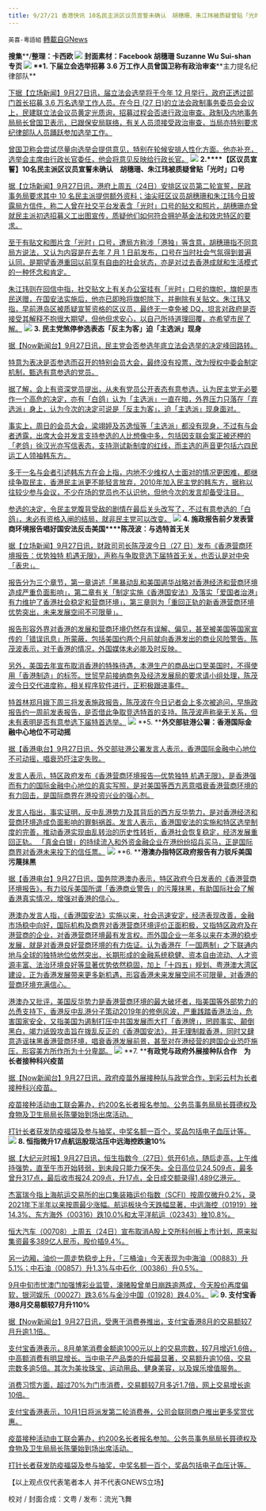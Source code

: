 ```yaml
---
title: 9/27/21 香港快讯 10名民主派区议员宣誓未确认　胡穗珊、朱江玮被质疑曾贴「光时」口号
---
```

`英喜-粵語組` [轉載自GNews](https://gnews.org/zh-hans/1558660/)

**搜集****/****整理：卡西欧**
![](https://assets.gnews.org/wp-content/uploads/2021/09/927-3.jpg)
封面素材：Facebook 胡穗珊 Suzanne Wu Sui-shan 专页
![](https://assets.gnews.org/wp-content/uploads/2021/09/Screen-Shot-2021-09-27-at-11.53.56-AM.png)
**1. ****下届立会选举招募**** 3.6 ****万工作人员****曾国卫称有政治审查****主力提名纪律部队**

[下据【立场新闻】9月27日讯，届立法会选举将于今年 12 月举行，政府正透过部门首长招募 3.6 万名选举工作人员。在今日 (27 日)的立法会政制事务委员会会议上，民建联立法会议员黄定光质询，招募过程会否进行政治审查。政制及内地事务局局长曾国卫表示，已跟保安局联络，有关人员须接受政治审查，当局亦特别要求纪律部队人员踊跃参加选举工作。](https://www.thestandnews.com/politics/ab下屆立會選舉招募-36-萬工作人員-曾國衞稱有政治審查-主力提名紀律部隊)

[曾国卫称会尝试尽量向选举会提供意见，特别在轮候安排人性化方面。他亦补充，选举会主席由行政长官委任，他会将意见反映给行政长官。](https://www.thestandnews.com/politics/ab下屆立會選舉招募-36-萬工作人員-曾國衞稱有政治審查-主力提名紀律部隊)
![](https://assets.gnews.org/wp-content/uploads/2021/09/Screen-Shot-2021-09-27-at-11.54.10-AM.png)
**2.****【区议员宣誓】****10****名民主派区议员宣誓未确认　胡穗珊、朱江玮被质疑曾贴「光时」口号**

[据【立场新闻】9月27日讯，港府上周五（24日）安排区议员第二轮宣誓，民政事务局要求其中 10 名民主派提供额外资料；油尖旺区议员胡穗珊和朱江玮今日披露局方信件，称二人曾在社交平台发表含「光时」口号的贴文和照片，胡穗珊亦曾就民主派初选招募义工出图宣传，质疑他们如何符合拥护基金法和效忠特区的要求。](https://www.thestandnews.com/politics/ab-區議員宣誓10-民主派宣誓被質疑-胡穗珊朱江瑋被質疑曾貼光時口號)

[至于有贴文和图片含「光时」口号，遭局方称涉「港独」等含意，胡穗珊指不同意局方说法，又认为内容是在去年 7 月 1 日前发布，口号在当时社会气氛得到普遍认同，是期望香港重回以前享有自由的社会状态，亦是对过去香港成就和生活模式的一种怀念和肯定。](https://www.thestandnews.com/politics/ab-區議員宣誓10-民主派宣誓被質疑-胡穗珊朱江瑋被質疑曾貼光時口號)

[朱江玮则在回信中指，社交贴文上有关办公室挂有「光时」口号的旗帜，旗帜是市民送赠，在国安法实施后，他亦已即昤将旗帜除下，并删除有关贴文。朱江玮又指，早前港岛区被质疑宣誓资格的区议员，最终无一幸免被 DQ，坦言对政府是否接受其解释不抱很大期望，但他但求安心，以自己所持道理回覆，亦希望市民了解。](https://www.thestandnews.com/politics/ab-區議員宣誓10-民主派宣誓被質疑-胡穗珊朱江瑋被質疑曾貼光時口號)
![](https://assets.gnews.org/wp-content/uploads/2021/09/Screen-Shot-2021-09-27-at-11.54.19-AM.png)
**3. ****民主党煞停参选表态****「反主为客」迫「主选派」现身**

[据【Now新闻台】9月27日讯，民主党会否参选年底立法会选举的决定峰回路转。](https://news.now.com/home/local/player?newsId=451284)

[特意为表决是否参选而召开的特别会员大会，最终没有投票，改为授权中委会制定机制，甄选有意参选的党员。](https://news.now.com/home/local/player?newsId=451284)

[据了解，会上有资深党员提出，从未有党员公开表态有意参选，认为民主党无必要作一个高危的决定，亦有「白鸽」认为「主选派」一直在暗，外界压力只落在「弃选派」身上，认为今次的决定可说是「反主为客」，迫「主选派」现身面对。](https://news.now.com/home/local/player?newsId=451284)

[事实上，周日的会员大会，梁翊婷及苏逸恒等「主选派」都没有现身，不过有与会者透露，出席大会并发言支持参选的人比想像中多，包括因支联会案正被还柙的「老鸽」徐汉光亦写信表态，支持测试新制度的红线，而主选的声音更包括六四民运工人领袖韩东方。](https://news.now.com/home/local/player?newsId=451284)

[多于一名与会者引述韩东方在会上指，内地不少维权人士面对的情况更困难，都继续争取民主，香港民主派更不能轻言放弃，2010年加入民主党的韩东方，据称以往较少参与会议，不少在场的党员也不认识他，但他今次的发言却备受注目。](https://news.now.com/home/local/player?newsId=451284)

[参选的决定，令民主党腹背受敌的剧情在最后关头改写了，不过有意参选的「白鸽」，未必有资格入闸的结局，就非民主党可以改变。](https://news.now.com/home/local/player?newsId=451284)
![](https://assets.gnews.org/wp-content/uploads/2021/09/Screen-Shot-2021-09-27-at-11.54.30-AM.png)
**4. ****施政报告前夕发表营商环境报告****唱好国安法反击美国****陈茂波：与选特首无关**

[据【立场新闻】9月27日讯，财政司司长陈茂波今日（27 日）发布《香港营商环境报告：优势独特 机遇无限》，声称与争取竞选下届特首无关，也否认是对中央「表忠」。](https://www.thestandnews.com/politics/ab發表香港營商環境報告-唱好國安法反擊美國-陳茂波與選特首無關)

[报告分为三个章节，第一章讲述「黑暴动乱和美国遏华战略对香港经济和营商环境造成严重负面影响」，第二章有关「制定实施《香港国安法》及落实「爱国者治港」有力维护了香港社会稳定和营商环境」，第三章则为「重回正轨的新香港营商环境优势突出，未来发展空间不可限量」。](https://www.thestandnews.com/politics/ab發表香港營商環境報告-唱好國安法反擊美國-陳茂波與選特首無關)

[报告形容外界对香港的发展和营商环境仍然存有误解、偏见，甚至被美国等国家宣传的「错误讯息」所蒙蔽，包括美国约两个月前就向香港发出的商业风险警告。陈茂波表示，对于香港的情况，外国媒体未必能及时反映。](https://www.thestandnews.com/politics/ab發表香港營商環境報告-唱好國安法反擊美國-陳茂波與選特首無關)

[另外，美国去年宣布取消香港的特殊待遇，本港生产的商品出口至美国时，不得使用「香港制造」的标签。世贸早前接纳商务及经济发展局的要求请小组处理，陈茂波今日交代进度称，相关程序软件进行，正积极跟进事件。](https://www.thestandnews.com/politics/ab發表香港營商環境報告-唱好國安法反擊美國-陳茂波與選特首無關)

[特首林郑月娥下周三将发表施政报告，陈茂波在今日记者会上多次被追问，早施政报告约一周前发表报告，是否借此争取竞选特首的支持。陈茂波声称毫无关系，但未有表明是否有意参选下届特首选举。](https://www.thestandnews.com/politics/ab發表香港營商環境報告-唱好國安法反擊美國-陳茂波與選特首無關)
![](https://assets.gnews.org/wp-content/uploads/2021/09/Screen-Shot-2021-09-27-at-11.54.38-AM.png)
**5. ****外交部驻港公署：香港国际金融中心地位不可动摇**

[据【香港电台】9月27日讯，外交部驻港公署发言人表示，香港国际金融中心地位不可动摇，唱衰恐吓注定失败。](https://news.rthk.hk/rthk/ch/component/k2/1612501-20210927.htm)

[发言人表示，特区政府发布《香港营商环境报告—优势独特 机遇无限》，是香港强而有力的国际金融中心地位的真实写照，是对美国等西方恶意唱衰香港营商环境的有力回击，是国际商界在港投资兴业的强心剂。](https://news.rthk.hk/rthk/ch/component/k2/1612501-20210927.htm)

[发言人指出，事实证明，反中乱港势力及其背后的西方反华势力，是对香港经济和营商环境造成负面影响的罪魁祸首。发言人表示，香港国安法的实施和特区选举制度的完善，推动香港实现由乱转治的历史性转折，香港社会恢复稳定，经济发展重回正轨。 「真金白银」的持续流入和外资金融企业在港纷纷招兵买马，正是国际商界对香港未来投下的信任票。](https://news.rthk.hk/rthk/ch/component/k2/1612501-20210927.htm)
![](https://assets.gnews.org/wp-content/uploads/2021/09/Screen-Shot-2021-09-27-at-11.54.46-AM.png)
**6. ****港澳办指特区政府报告有力驳斥美国污蔑抹黑**

[据【香港电台】9月27日讯，国务院港澳办表示，特区政府今日发表的《香港营商环境报告》，有力驳斥美国所谓「香港商业警告」的污蔑抹黑，有助国际社会了解香港真实情况，增强对香港的信心。](https://news.rthk.hk/rthk/ch/component/k2/1612502-20210927.htm)

[港澳办发言人指，《香港国安法》实施以来，社会迅速安定，经济表现改善，金融市场稳中向好，国际机构及商界对香港营商环境评价正面积极，又指特区政府及在港营商的企业，对香港营商环境最有发言权。而外国企业一年多以来在本港的稳步发展，就是对香港良好营商环境的有力佐证。认为香港在「一国两制」之下联通内地与全球的独特地位依然突出，长期形成的金融系统稳健、资本自由流动、人才资源丰富、法治环境良好等显著优势依然稳固，加上「十四五」规划、粤港澳大湾区建设，正为香港发展带来更多新机遇，形容香港未来发展空间不可限量，对香港的营商环境充满信心。](https://news.rthk.hk/rthk/ch/component/k2/1612502-20210927.htm)

[港澳办又批评，美国反华势力是香港营商环境的最大破坏者，指美国等外部势力的怂恿支持下，香港反中乱港分子策动2019年的修例风波，严重践踏香港法治，危害国家安全，又指美国为遏制打压中共国发展而大打「香港牌」，罔顾事实、颠倒黑白，竭力诋毁攻击旨在拨乱反正的《香港国安法》，并无理制裁香港，同时又肆意造谣抹黑香港营商环境，唱衰香港发展前景，甚至对在港经营的跨国企业恐吓施压，形容美方所作所为十分卑鄙。](https://news.rthk.hk/rthk/ch/component/k2/1612502-20210927.htm)
![](https://assets.gnews.org/wp-content/uploads/2021/09/Screen-Shot-2021-09-27-at-11.54.56-AM.png)
**7. ****有政党与政府外展接种队合作　为长者接种科兴疫苗**

[据【Now新闻台】9月27日讯，政府疫苗外展接种队与政党合作，到彩云村为长者接种科兴疫苗。](https://news.now.com/home/local/player?newsId=451270)

[疫苗接种活动由工联会筹办，约200名长者报名参加。公务员事务局局长聂德权及食物及卫生局局长陈肇始到场出席活动。](https://news.now.com/home/local/player?newsId=451270)

[打针长者获发防疫福袋及参与抽奖，中奖名额一百个，奖品包括电子血压计等。](https://news.now.com/home/local/player?newsId=451270)
![](https://assets.gnews.org/wp-content/uploads/2021/09/Screen-Shot-2021-09-27-at-11.55.04-AM.png)
**8. ****恒指微升****17****点航运股现沽压****中****远海控跌逾****10%**

[据【大纪元时报】9月27日讯，恒生指数今（27日）低开61点，随后走高，上午维持强势，直至午市开始转弱，到未段只能力保不失。全日高位见24,509点，最多曾升317点，最后收市报24,209点，升17点，全日成交额录得1,489亿港元。](https://hk.epochtimes.com/news/2021-09-27/53306838)

[杰富瑞今指上海航运交易所的出口集装箱运价指数（SCFI）按周仅微升0.2%，录2021年下半年以来按周最少涨幅。航运板块今天跌幅显著，中远海控（01919）挫14.3%、东方海外（00316）跌10.0%和太平洋航运（02343）挫10.8%。](https://hk.epochtimes.com/news/2021-09-27/53306838)

[恒大汽车（00708）上周五（24日）宣布取消A股上交所科创板上市计划，原来拟集资最多389亿人民币，股价插9.4%。](https://hk.epochtimes.com/news/2021-09-27/5330683)

[另一边厢，油价一周走势稳步上升，「三桶油」今天表现为中海油（00883）升5.1%；中石油（00857）升1.3%与中石化（00386）升0.5%。](https://hk.epochtimes.com/news/2021-09-27/53306838)

[9月中旬市忧澳门加强博彩业监管，濠赌股曾单日崩跌逾两成，今天股价再度偏软，银河娱乐（00027）跌3.6%与金沙中国（01928）跌4.0%。](https://hk.epochtimes.com/news/2021-09-27/53306838)
![](https://assets.gnews.org/wp-content/uploads/2021/09/Screen-Shot-2021-09-27-at-11.55.13-AM.png)
**9. ****支付宝香港****8****月交易额较****7****月升****110%**

[据【Now新闻台】9月27日讯，受惠于消费券推出，支付宝香港8月的交易额较7月升逾1.1倍。](https://news.now.com/home/finance/player?newsId=451250)

[支付宝香港表示，8月单笔消费金额逾1000元以上的交易宗数，较7月增近1.6倍，中高额消费有明显增长。当中电子产品类的升幅最显著，交易额升逾10倍，交易宗数多逾5倍。其次为美妆珠宝、运动用品、健身美容，以及娱乐增值服务。](https://news.now.com/home/finance/player?newsId=451250)

[消费习惯方面，超过70%为门市消费，交易额较7月多近1.7倍，网上交易增长逾10倍。](https://news.now.com/home/finance/player?newsId=451250)

[支付宝香港表示，10月1日将派发第二轮消费券，公司会联同商户推出更多奖赏优惠。](https://news.now.com/home/finance/player?newsId=451250)

[疫苗接种活动由工联会筹办，约200名长者报名参加。公务员事务局局长聂德权及食物及卫生局局长陈肇始到场出席活动。](https://news.now.com/home/finance/player?newsId=451250)

[打针长者获发防疫福袋及参与抽奖，中奖名额一百个，奖品包括电子血压计等。](https://news.now.com/home/finance/player?newsId=451250)

【以上观点仅代表笔者本人 并不代表GNEWS立场】

校对 / 封面合成：文粤 / 发布：流光飞舞
